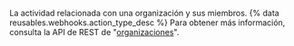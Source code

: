 La actividad relacionada con una organización y sus miembros. {% data reusables.webhooks.action_type_desc %} Para obtener más información, consulta la API de REST de "[organizaciones](/rest/reference/orgs)".
